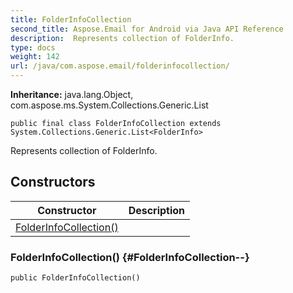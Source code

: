 ```yaml
---
title: FolderInfoCollection
second_title: Aspose.Email for Android via Java API Reference
description:  Represents collection of FolderInfo.
type: docs
weight: 142
url: /java/com.aspose.email/folderinfocollection/
---
```

**Inheritance:**
java.lang.Object, com.aspose.ms.System.Collections.Generic.List
```
public final class FolderInfoCollection extends System.Collections.Generic.List<FolderInfo>
```

Represents collection of FolderInfo.
## Constructors

| Constructor | Description |
| --- | --- |
| [FolderInfoCollection()](#FolderInfoCollection--) |  |
### FolderInfoCollection() {#FolderInfoCollection--}
```
public FolderInfoCollection()
```



